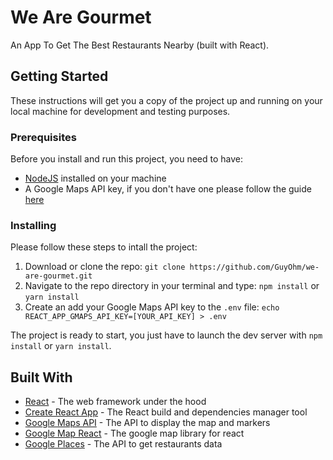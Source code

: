 # We Are Gourmet
An App To Get The Best Restaurants Nearby (built with React).

## Getting Started
These instructions will get you a copy of the project up and running on your local machine for development and testing purposes.

### Prerequisites
Before you install and run this project, you need to have:
- [NodeJS](https://nodejs.org/en/) installed on your machine
- A Google Maps API key, if you don't have one please follow the guide [here](https://developers.google.com/maps/documentation/javascript/get-api-key)

### Installing
Please follow these steps to intall the project:
1. Download or clone the repo: `git clone https://github.com/GuyOhm/we-are-gourmet.git`
2. Navigate to the repo directory in your terminal and type: `npm install` or `yarn install`
3. Create an add your Google Maps API key to the `.env` file: `echo REACT_APP_GMAPS_API_KEY=[YOUR_API_KEY] > .env`

The project is ready to start, you just have to launch the dev server with `npm install` or `yarn install`.

## Built With

* [React](https://reactjs.org/) - The web framework under the hood
* [Create React App](https://create-react-app.dev/) - The React build and dependencies manager tool
* [Google Maps API](https://cloud.google.com/maps-platform) - The API to display the map and markers
* [Google Map React](https://github.com/google-map-react/google-map-react) - The google map library for react
* [Google Places](https://cloud.google.com/maps-platform/places/) - The API to get restaurants data